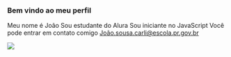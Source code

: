 ### Bem vindo ao meu perfil
Meu nome é João
Sou estudante do Alura
Sou iniciante no JavaScript
Você pode entrar em contato comigo
João.sousa.carli@escola.pr.gov.br


![](https://media1.tenor.com/m/F4KMPK9JU_oAAAAC/goofy-goofy-movie.gif)
